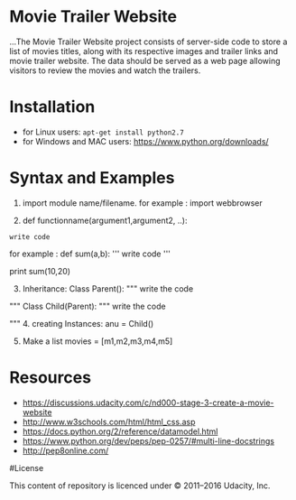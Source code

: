 # Movie Trailer Website

...The Movie Trailer Website project consists of server-side code to store a list of movies titles, along with its respective images and trailer links and movie trailer website. The data should be served as a web page allowing visitors to review the movies and watch the trailers.

# Installation

* for Linux users: ```apt-get install python2.7 ```
* for Windows and MAC users: <https://www.python.org/downloads/>

# Syntax and Examples

1. import module name/filename.
for example :
import webbrowser

2. def functionname(argument1,argument2, ..):
```
write code

```
for example :
 def sum(a,b):
 ''' write code '''

 print sum(10,20)

3. Inheritance:
  Class Parent():
  """ write the code

  """
  Class Child(Parent):
  """
  write the code

  """
4. creating Instances:
 anu = Child()

 5. Make a list
 movies = [m1,m2,m3,m4,m5]

# Resources

* <https://discussions.udacity.com/c/nd000-stage-3-create-a-movie-website>
* <http://www.w3schools.com/html/html_css.asp>
* <https://docs.python.org/2/reference/datamodel.html>
* <https://www.python.org/dev/peps/pep-0257/#multi-line-docstrings>
* <http://pep8online.com/>

#License

This content of repository is licenced under  © 2011–2016 Udacity, Inc.